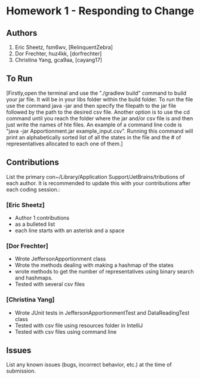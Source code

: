 # Homework 1 - Responding to Change

## Authors
1) Eric Sheetz, fsm6wv, [RelinquentZebra]
2) Dor Frechter, huz4kk, [dorfrechter]
3) Christina Yang, gca9aa, [cayang17]

## To Run

[Firstly,open the terminal and use the "./gradlew build" command to build your jar file. It will be in your libs folder within the build folder. 
To run the file use the command java -jar and then specify the filepath to the jar file followed by the path to the desired csv file. Another
option is to use the cd command until you reach the folder where the jar and/or csv file is and then just write the names of hte files. An
example of a command line code is "java -jar Apportionment.jar example_input.csv". Running this command will print an alphabetically sorted list
of all the states in the file and the # of representatives allocated to each one of them.]

## Contributions

List the primary con~/Library/Application Support/JetBrains/<product><version>tributions of each author. It is recommended to update this with your contributions after each coding session.:

### [Eric Sheetz]

* Author 1 contributions
* as a bulleted list
* each line starts with an asterisk and a space

### [Dor Frechter]

* Wrote JeffersonApportionment class
* Wrote the methods dealing with making a hashmap of the states
* wrote methods to get the number of representatives using binary search and hashmaps.
* Tested with several csv files

### [Christina Yang]

* Wrote JUnit tests in JeffersonApportionmentTest and DataReadingTest class
* Tested with csv file using resources folder in IntelliJ
* Tested with csv files using command line

## Issues

List any known issues (bugs, incorrect behavior, etc.) at the time of submission.
